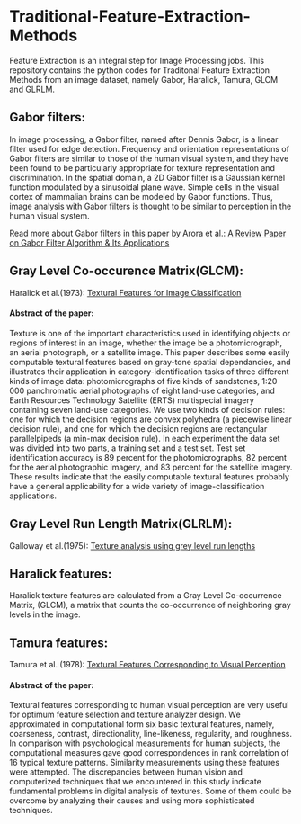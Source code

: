 # Traditional-Feature-Extraction-Methods
Feature Extraction is an integral step for Image Processing jobs. This repository contains the python codes for Traditonal Feature Extraction Methods from an image dataset, namely Gabor, Haralick, Tamura, GLCM and GLRLM.
## Gabor filters:
In image processing, a Gabor filter, named after Dennis Gabor, is a linear filter used for edge detection. Frequency and orientation representations of Gabor filters are similar to those of the human visual system, and they have been found to be particularly appropriate for texture representation and discrimination. In the spatial domain, a 2D Gabor filter is a Gaussian kernel function modulated by a sinusoidal plane wave. Simple cells in the visual cortex of mammalian brains can be modeled by Gabor functions. Thus, image analysis with Gabor filters is thought to be similar to perception in the human visual system.

Read more about Gabor filters in this paper by Arora et al.: [A Review Paper on Gabor Filter Algorithm & Its Applications](http://ijarece.org/wp-content/uploads/2017/09/IJARECE-VOL-6-ISSUE-9-1003-1007.pdf)
## Gray Level Co-occurence Matrix(GLCM):
Haralick et al.(1973): [Textural Features for Image Classification](https://ieeexplore.ieee.org/abstract/document/4309314)
#### Abstract of the paper:
Texture is one of the important characteristics used in identifying objects or regions of interest in an image, whether the image be a photomicrograph, an aerial photograph, or a satellite image. This paper describes some easily computable textural features based on gray-tone spatial dependancies, and illustrates their application in category-identification tasks of three different kinds of image data: photomicrographs of five kinds of sandstones, 1:20 000 panchromatic aerial photographs of eight land-use categories, and Earth Resources Technology Satellite (ERTS) multispecial imagery containing seven land-use categories. We use two kinds of decision rules: one for which the decision regions are convex polyhedra (a piecewise linear decision rule), and one for which the decision regions are rectangular parallelpipeds (a min-max decision rule). In each experiment the data set was divided into two parts, a training set and a test set. Test set identification accuracy is 89 percent for the photomicrographs, 82 percent for the aerial photographic imagery, and 83 percent for the satellite imagery. These results indicate that the easily computable textural features probably have a general applicability for a wide variety of image-classification applications.
## Gray Level Run Length Matrix(GLRLM):
Galloway et al.(1975): [Texture analysis using grey level run lengths](https://ui.adsabs.harvard.edu/abs/1974STIN...7518555G/abstract)
## Haralick features:
Haralick texture features are calculated from a Gray Level Co-occurrence Matrix, (GLCM), a matrix that counts the co-occurrence of neighboring gray levels in the image. 
## Tamura features:
Tamura et al. (1978): [Textural Features Corresponding to Visual Perception](https://ieeexplore.ieee.org/abstract/document/4309999)
#### Abstract of the paper:
Textural features corresponding to human visual perception are very useful for optimum feature selection and texture analyzer design. We approximated in computational form six basic textural features, namely, coarseness, contrast, directionality, line-likeness, regularity, and roughness. In comparison with psychological measurements for human subjects, the computational measures gave good correspondences in rank correlation of 16 typical texture patterns. Similarity measurements using these features were attempted. The discrepancies between human vision and computerized techniques that we encountered in this study indicate fundamental problems in digital analysis of textures. Some of them could be overcome by analyzing their causes and using more sophisticated techniques.
